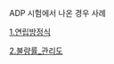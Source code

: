 ADP 시험에서 나온 경우 사례 

[1.연립방정식](https://kuma987.github.io/R-Notebook/1.모델링_이전/1.연립방정식.html)

[2.불량률_관리도](https://kuma987.github.io/R-Notebook/1.모델링_이전/2.불량률_관리도.html)
